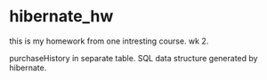 # hibernate_hw

this is my homework from one intresting course.
wk 2.

purchaseHistory in separate table. SQL data structure generated by hibernate.
